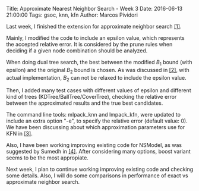 Title: Approximate Nearest Neighbor Search - Week 3
Date: 2016-06-13 21:00:00
Tags: gsoc, knn, kfn
Author: Marcos Pividori

Last week, I finished the extension for approximate neighbor search
[[1]](http://github.com/mlpack/mlpack/pull/684).

Mainly, I modified the code to include an epsilon value, which represents the
accepted relative error. It is considered by the prune rules when deciding if
a given node combination should be analyzed.

When doing dual tree search, the best between the modified $B_1$ bound (with
epsilon) and the original $B_2$ bound is chosen. As was discussed in
[[2]](https://github.com/mlpack/mlpack/pull/684#discussion_r66614123),
with actual implementation, $B_2$ can not be relaxed to include the epsilon
value.

Then, I added many test cases with different values of epsilon and different
kind of trees (KDTree/BallTree/CoverTree), checking the relative error between
the approximated results and the true best candidates.

The command line tools: mlpack_knn and lmpack_kfn, were updated to include an
extra option "-e", to specify the relative error (default value: 0).
We have been discussing about which approximation parameters use for KFN in
[[3]](http://github.com/mlpack/mlpack/pull/684/files/07879a2cc79b35b10d7fae687d6e27ad90a9f2d7#r66611928).


Also, I have been working improving existing code for NSModel, as was suggested
by Sumedh in [[4]](http://github.com/mlpack/mlpack/issues/674). After
considering many options, boost variant seems to be the most appropiate.

Next week, I plan to continue working improving existing code and checking some
details. Also, I will do some comparisons in performance of exact vs approximate
neighbor search.
